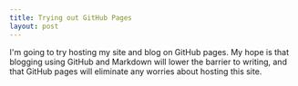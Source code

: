 ```yaml
---
title: Trying out GitHub Pages
layout: post
---
```


I'm going to try hosting my site and blog on GitHub pages. My hope is that
blogging using GitHub and Markdown will lower the barrier to writing, and that
GitHub pages will eliminate any worries about hosting this site.
